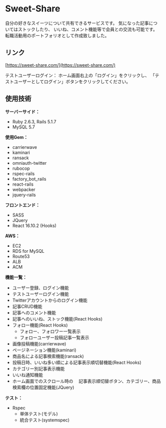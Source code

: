 # Sweet-Share

自分の好きなスイーツについて共有できるサービスです。
気になった記事についてはストックしたり、
いいね、コメント機能等で会員との交流も可能です。
転職活動用のポートフォリオとして作成致しました。

## リンク

[https://sweet-share.com/](https://sweet-share.com/)

テストユーザーログイン：
ホーム画面右上の「ログイン」をクリックし、
「テストユーザーとしてログイン」ボタンをクリックしてください。

## 使用技術
**サーバーサイド：**
- Ruby 2.6.3, Rails 5.1.7
- MySQL 5.7

**使用Gem：**
- carrierwave
- kaminari
- ransack
- omniauth-twitter
- rubocop
- rspec-rails
- factory\_bot\_rails
- react-rails
- webpacker
- jquery-rails

**フロントエンド：**
- SASS
- JQuery
- React 16.10.2 (Hooks)

**AWS：**
- EC2
- RDS for MySQL
- Route53
- ALB
- ACM

**機能一覧：**
- ユーザー登録、ログイン機能
- テストユーザーログイン機能
- Twitterアカウントからのログイン機能
- 記事CRUD機能
- 記事へのコメント機能
- 記事へのいいね、ストック機能(React Hooks)
- フォロー機能(React Hooks)
  - フォロー、フォロワー一覧表示
  - フォローユーザー投稿記事一覧表示
- 画像投稿機能(carrierwave)
- ページネーション機能(kaminari)
- 商品名による記事検索機能(ransack)
- 投稿日時、いいね多い順による記事表示順切替機能(React Hooks)
- カテゴリー別記事表示機能
- いいね通知機能
- ホーム画面でのスクロール時の
　記事表示順切替ボタン、カテゴリー、商品検索欄の位置固定機能(JQuery)

**テスト：**
- Rspec
  - 単体テスト(モデル)
  - 統合テスト(systemspec)

